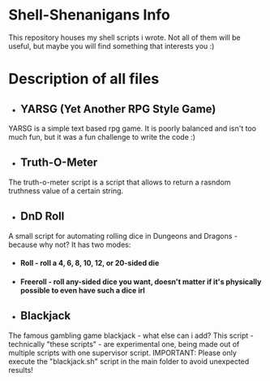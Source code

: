 # Shell-Shenanigans Info
This repository houses my shell scripts i wrote. Not all of them will be useful, but maybe you will find something that interests you :)


# Description of all files
* ## YARSG (Yet Another RPG Style Game)
YARSG is a simple text based rpg game.
It is poorly balanced and isn't too much fun, but it was a fun challenge to write the code :)

* ## Truth-O-Meter
The truth-o-meter script is a script that allows to return a rasndom truthness value of a certain string.

* ## DnD Roll
A small script for automating rolling dice in Dungeons and Dragons - because why not?
It has two modes:
  * #### Roll - roll a 4, 6, 8, 10, 12, or 20-sided die
  * #### Freeroll - roll any-sided dice you want, doesn't matter if it's physically possible to even have such a dice irl
  
* ## Blackjack
The famous gambling game blackjack - what else can i add?
This script - technically "these scripts" - are experimental one, being made out of multiple scripts with one supervisor script.
IMPORTANT: Please only execute the "blackjack.sh" script in the main folder to avoid unexpected results!

